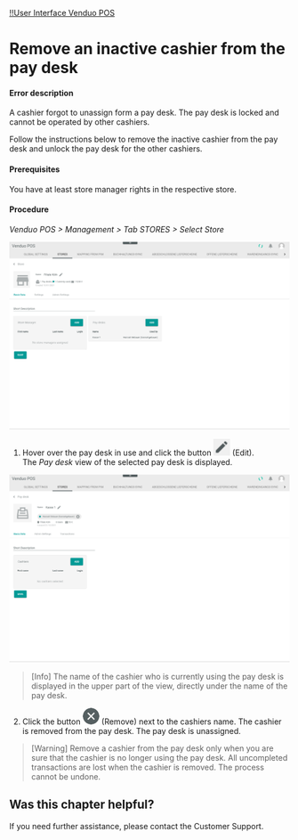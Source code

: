 [!!User Interface Venduo POS](/POS/UserInterface/00_UserInterface.md)


# Remove an inactive cashier from the pay desk

#### Error description
A cashier forgot to unassign form a pay desk. The pay desk is locked and cannot be operated by other cashiers.

Follow the instructions below to remove the inactive cashier from the pay desk and unlock the pay desk for the other cashiers.

#### Prerequisites

You have at least store manager rights in the respective store.

#### Procedure

*Venduo POS > Management > Tab STORES > Select Store*

![Pay Desk Used](/Assets/Screenshots/POS/Management/Stores/Store/PayDeskUsed.png "[Pay Desk Used]")

1. Hover over the pay desk in use and click the button ![Edit](/Assets/Icons/Edit02.png "[Edit]") (Edit).   
  The *Pay desk* view of the selected pay desk is displayed.

  ![Remove Cashier](/Assets/Screenshots/POS/Management/Stores/PayDesk/RemoveCashier.png "[Remove Cashier]")

  > [Info] The name of the cashier who is currently using the pay desk is displayed in the upper part of the view, directly under the name of the pay desk.


2. Click the button ![Remove](/Assets/Icons/Cross03.png "[Remove]") (Remove) next to the cashiers name.
  The cashier is removed from the pay desk. The pay desk is unassigned.

> [Warning] Remove a cashier from the pay desk only when you are sure that the cashier is no longer using the pay desk. All uncompleted transactions are lost when the cashier is removed. The process cannot be undone.



## Was this chapter helpful?

If you need further assistance, please contact the Customer Support.
